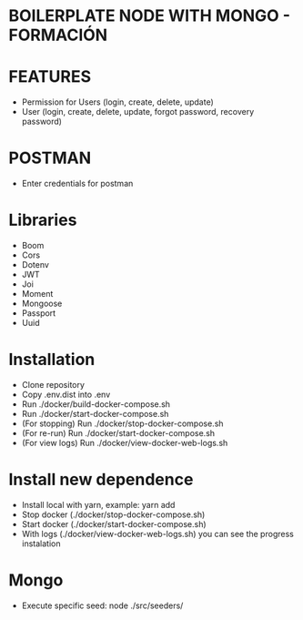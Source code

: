 BOILERPLATE NODE WITH MONGO - FORMACIÓN
=======================

# FEATURES

- Permission for Users (login, create, delete, update)
- User (login, create, delete, update, forgot password, recovery password)

# POSTMAN

- Enter credentials for postman

# Libraries

- Boom
- Cors
- Dotenv
- JWT
- Joi
- Moment
- Mongoose
- Passport
- Uuid

# Installation

- Clone repository
- Copy .env.dist into .env
- Run ./docker/build-docker-compose.sh
- Run ./docker/start-docker-compose.sh
- (For stopping) Run ./docker/stop-docker-compose.sh
- (For re-run) Run ./docker/start-docker-compose.sh
- (For view logs) Run ./docker/view-docker-web-logs.sh

# Install new dependence

- Install local with yarn, example: yarn add <package-name>
- Stop docker (./docker/stop-docker-compose.sh)
- Start docker (./docker/start-docker-compose.sh)
- With logs (./docker/view-docker-web-logs.sh) you can see the progress instalation

# Mongo
- Execute specific seed: node ./src/seeders/<seed-file>
